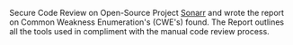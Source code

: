 Secure Code Review on Open-Source Project [Sonarr](https://github.com/Sonarr/Sonarr/tree/81ff4791acd49e7f557785a41506f75273a657ae) and wrote the report on Common Weakness Enumeration's (CWE's) found. The Report outlines all the tools used in compliment with the manual code review process.
